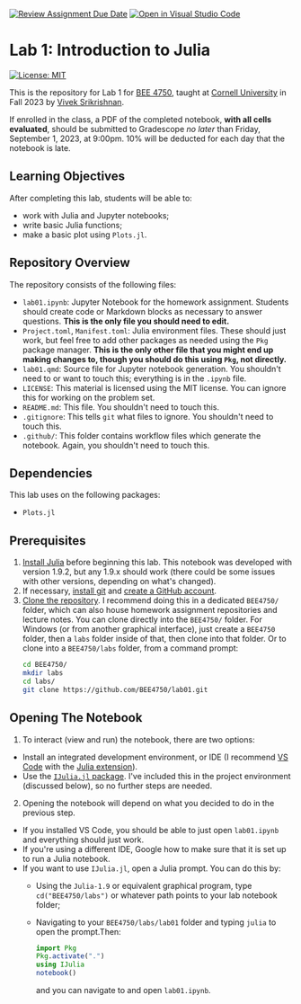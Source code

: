 [![Review Assignment Due Date](https://classroom.github.com/assets/deadline-readme-button-24ddc0f5d75046c5622901739e7c5dd533143b0c8e959d652212380cedb1ea36.svg)](https://classroom.github.com/a/95VVBsRI)
[![Open in Visual Studio Code](https://classroom.github.com/assets/open-in-vscode-718a45dd9cf7e7f842a935f5ebbe5719a5e09af4491e668f4dbf3b35d5cca122.svg)](https://classroom.github.com/online_ide?assignment_repo_id=11625636&assignment_repo_type=AssignmentRepo)
# Lab 1: Introduction to Julia

[![License: MIT](https://img.shields.io/badge/License-MIT-yellow.svg)](https://opensource.org/licenses/MIT)

This is the repository for Lab 1 for [BEE 4750](https://viveks.me/environmental-systems-analysis), taught at [Cornell University](https://cornell.edu) in Fall 2023 by [Vivek Srikrishnan](https://viveks.me).

If enrolled in the class, a PDF of the completed notebook, **with all cells evaluated**, should be submitted to Gradescope *no later* than Friday, September 1, 2023, at 9:00pm. 10% will be deducted for each day that the notebook is late.

## Learning Objectives

After completing this lab, students will be able to:

- work with Julia and Jupyter notebooks;
- write basic Julia functions;
- make a basic plot using `Plots.jl`.


## Repository Overview

The repository consists of the following files:

- `lab01.ipynb`: Jupyter Notebook for the homework assignment. Students should create code or Markdown blocks as necessary to answer questions. **This is the only file you should need to edit.**
- `Project.toml`, `Manifest.toml`: Julia environment files. These should just work, but feel free to add other packages as needed using the `Pkg` package manager. **This is the only other file that you might end up making changes to, though you should do this using `Pkg`, not directly.**
- `lab01.qmd`: Source file for Jupyter notebook generation. You shouldn't need to or want to touch this; everything is in the `.ipynb` file.
- `LICENSE`: This material is licensed using the MIT license. You can ignore this for working on the problem set.
- `README.md`: This file. You shouldn't need to touch this.
- `.gitignore`: This tells `git` what files to ignore. You shouldn't need to touch this.
- `.github/`: This folder contains workflow files which generate the notebook. Again, you shouldn't need to touch this.

## Dependencies

This lab uses on the following packages:

- `Plots.jl`

## Prerequisites

1. [Install Julia](https://julialang.org/downloads/) before beginning this lab. This notebook was developed with version 1.9.2, but any 1.9.x should work (there could be some issues with other versions, depending on what's changed).
2. If necessary, [install git](https://happygitwithr.com/install-git.html) and [create a GitHub account](https://github.com). 
3. [Clone the repository](https://docs.github.com/en/repositories/creating-and-managing-repositories/cloning-a-repository). I recommend doing this in a dedicated `BEE4750/` folder, which can also house homework assignment repositories and lecture notes. You can clone directly into the `BEE4750/` folder.   For Windows (or from another graphical interface), just create a `BEE4750` folder, then a `labs` folder inside of that, then clone into that folder. Or to clone into a `BEE4750/labs` folder, from a command prompt:
    ```bash
    cd BEE4750/
    mkdir labs
    cd labs/
    git clone https://github.com/BEE4750/lab01.git
    ```

## Opening The Notebook

1. To interact (view and run) the notebook, there are two options:
  - Install an integrated development environment, or IDE (I recommend [VS Code](https://code.visualstudio.com/) with the [Julia extension](https://marketplace.visualstudio.com/items?itemName=julialang.language-julia)). 
  - Use the [`IJulia.jl` package](https://github.com/JuliaLang/IJulia.jl). I've included this in the project environment (discussed below), so no further steps are needed.  
2. Opening the notebook will depend on what you decided to do in the previous step. 
  - If you installed VS Code, you should be able to just open `lab01.ipynb` and everything should just work. 
  - If you're using a different IDE, Google how to make sure that it is set up to run a Julia notebook.
  - If you want to use `IJulia.jl`, open a Julia prompt. You can do this by:
    - Using the `Julia-1.9` or equivalent graphical program, type `cd("BEE4750/labs")` or whatever path points to your lab notebook folder;
    - Navigating to your `BEE4750/labs/lab01` folder and typing `julia` to open the prompt.Then:
    
      ```julia
      import Pkg
      Pkg.activate(".")
      using IJulia
      notebook()
      ```
      and you can navigate to and open `lab01.ipynb`.

